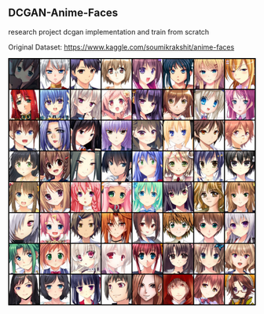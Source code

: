 ## DCGAN-Anime-Faces
research project dcgan implementation and train from scratch

Original Dataset: https://www.kaggle.com/soumikrakshit/anime-faces

![alt text](https://raw.githubusercontent.com/ErrorInever/DCGAN-Anime-Faces/master/data/image_demonstration/Figure_1.png)